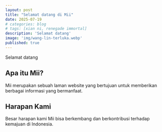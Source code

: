 ```yaml
---
layout: post
title: "Selamat datang di Mii"
date: 2025-07-19
# categories: blog
# tags: [xian ni, renegade immortal]
description: 'Selamat datang'
image: 'img/wang-lin-terluka.webp'
published: true
---
```


Selamat datang

## Apa itu Mii?

Mii merupakan sebuah laman website yang bertujuan untuk memberikan berbagai informasi yang bermanfaat.

## Harapan Kami

Besar harapan kami Mii bisa berkembang dan berkontribusi terhadap kemajuan di Indonesia.